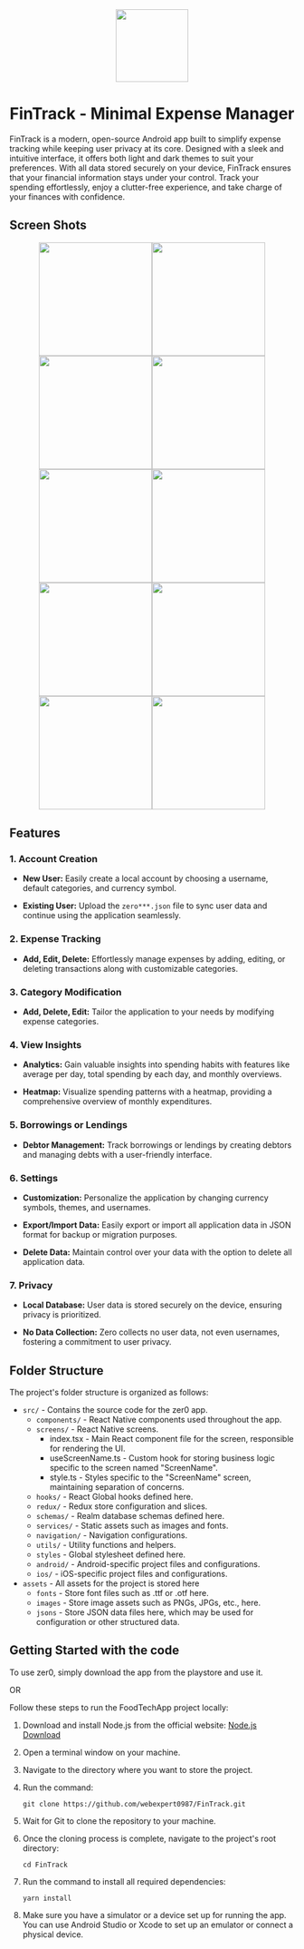 <div align="center">
    <img src="assets/images/Black and White Creative Studio Logo.png" height="128">
    <h1 align="center">FinTrack - Minimal Expense Manager</h1>
</div>

FinTrack is a modern, open-source Android app built to simplify expense tracking while keeping user privacy at its core. Designed with a sleek and intuitive interface, it offers both light and dark themes to suit your preferences. With all data stored securely on your device, FinTrack ensures that your financial information stays under your control. Track your spending effortlessly, enjoy a clutter-free experience, and take charge of your finances with confidence.

## Screen Shots

<div style="display: flex; flex-direction: row; flex-wrap: wrap; align-items: center; justify-content: center;">
   <img src="assets/screenshots/zero_home_screen_dark.png" width="200"/>
   <img src="assets/screenshots/zero_home_screen_light.png" width="200"/>
   <img src="assets/screenshots/zero_report_screen_dark.png" width="200"/>
   <img src="assets/screenshots/zero_report_screen_light.png" width="200"/>
   <img src="assets/screenshots/zero_debts_screen_dark.png" width="200"/>
   <img src="assets/screenshots/zero_debts_screen_light.png" width="200"/>
   <img src="assets/screenshots/zero_settings_screen_dark.png" width="200"/>
   <img src="assets/screenshots/zero_settings_screen_light.png" width="200"/>
   <img src="assets/screenshots/zero_categories_screen_dark.png" width="200"/>
   <img src="assets/screenshots/zero_categories_screen_light.png" width="200"/>
</div>

## Features

### 1. Account Creation

- **New User:** Easily create a local account by choosing a username, default categories, and currency symbol.

- **Existing User:** Upload the `zero***.json` file to sync user data and continue using the application seamlessly.

### 2. Expense Tracking

- **Add, Edit, Delete:** Effortlessly manage expenses by adding, editing, or deleting transactions along with customizable categories.

### 3. Category Modification

- **Add, Delete, Edit:** Tailor the application to your needs by modifying expense categories.

### 4. View Insights

- **Analytics:** Gain valuable insights into spending habits with features like average per day, total spending by each day, and monthly overviews.

- **Heatmap:** Visualize spending patterns with a heatmap, providing a comprehensive overview of monthly expenditures.

### 5. Borrowings or Lendings

- **Debtor Management:** Track borrowings or lendings by creating debtors and managing debts with a user-friendly interface.

### 6. Settings

- **Customization:** Personalize the application by changing currency symbols, themes, and usernames.

- **Export/Import Data:** Easily export or import all application data in JSON format for backup or migration purposes.

- **Delete Data:** Maintain control over your data with the option to delete all application data.

### 7. Privacy

- **Local Database:** User data is stored securely on the device, ensuring privacy is prioritized.

- **No Data Collection:** Zero collects no user data, not even usernames, fostering a commitment to user privacy.

## Folder Structure

The project's folder structure is organized as follows:

- `src/` - Contains the source code for the zer0 app.
  - `components/` - React Native components used throughout the app.
  - `screens/` - React Native screens.
    - index.tsx - Main React component file for the screen, responsible for rendering the UI.
    - useScreenName.ts - Custom hook for storing business logic specific to the screen named "ScreenName".
    - style.ts - Styles specific to the "ScreenName" screen, maintaining separation of concerns.
  - `hooks/` - React Global hooks defined here.
  - `redux/` - Redux store configuration and slices.
  - `schemas/` - Realm database schemas defined here.
  - `services/` - Static assets such as images and fonts.
  - `navigation/` - Navigation configurations.
  - `utils/` - Utility functions and helpers.
  - `styles` - Global stylesheet defined here.
  - `android/` - Android-specific project files and configurations.
  - `ios/` - iOS-specific project files and configurations.
- `assets` - All assets for the project is stored here
  - `fonts` - Store font files such as .ttf or .otf here.
  - `images` - Store image assets such as PNGs, JPGs, etc., here.
  - `jsons` - Store JSON data files here, which may be used for configuration or other structured data.

## Getting Started with the code

To use zer0, simply download the app from the playstore and use it.

OR

Follow these steps to run the FoodTechApp project locally:

1. Download and install Node.js from the official website: [Node.js Download](https://nodejs.org/en/download/)

2. Open a terminal window on your machine.

3. Navigate to the directory where you want to store the project.

4. Run the command:

   ```shell
   git clone https://github.com/webexpert0987/FinTrack.git
   ```

5. Wait for Git to clone the repository to your machine.

6. Once the cloning process is complete, navigate to the project's root directory:

   ```shell
   cd FinTrack
   ```

7. Run the command to install all required dependencies:

   ```shell
   yarn install
   ```

8. Make sure you have a simulator or a device set up for running the app. You can use Android Studio or Xcode to set up an emulator or connect a physical device.
